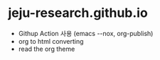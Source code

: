 # jeju-research.github.io

- Githup Action 사용 (emacs --nox, org-publish)
- org to html converting
- read the org theme
